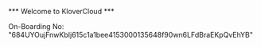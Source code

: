 *** Welcome to KloverCloud ***

On-Boarding No: &#34;684UYOujFnwKbIj615c1a1bee4153000135648f90wn6LFdBraEKpQvEhYB&#34;
